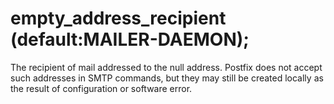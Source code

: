 # empty_address_recipient (default:MAILER-DAEMON); 


The recipient of mail addressed to the null address.  Postfix does
not accept such addresses in SMTP commands, but they may still be
created locally as the result of configuration or software error.



